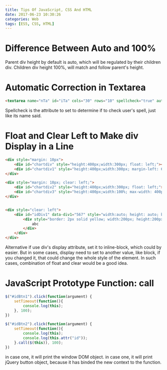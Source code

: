 ```yaml
---
title: Tips Of JavaScript, CSS And HTML
date: 2017-06-23 10:30:26
categories: Web
tags: [ES5, CSS, HTML]
---
```


# Difference Between Auto and 100%

Parent div height by default is auto, which will be regulated by their children div.
Children div height 100%, will match and follow parent's height. 

<!--more-->
 
# Automatic Correction in Textarea

``` html
<textarea name="nTa" id="iTa" cols="30" rows="10" spellcheck="true" autocapitalize="true" autocomplete="true" autocorrect="true"></textarea>
```
Spellcheck is the attribute to set to determine if to check user's spell, just like its name said.


# Float and Clear Left to Make div Display in a Line

``` html
<div style="margin: 10px">
	<div id="chartdiv" style="height:400px;width:300px; float: left;"></div>
    <div id="chartdiv1" style="height:400px;width:300px; margin-left: 65px; float: left;"></div>
</div>

<div style="margin: 10px; clear: left;">
    <div id="chartdiv2" style="height:400px;width:300px; float: left;"></div>	
    <div id="chartdiv3" style="height:400px;width:100%; max-width: 400px; margin-left: 65px; float: left;"></div>	
</div>


<div style="clear: left">
    <div id="idDiv1" data-div1="567" style="width:auto; height: auto; border: 1px solid red;">
        <div style="border: 2px solid yellow; width:200px; height:200px">
            abc
        </div>
    </div>
</div>
```

Alternative if use div's display attribute, set it to inline-block, which could by easier. But in some cases, display need to set to another value, like block, if you changed it, that could change the whole style of the element. In such cases, combination of float and clear would be a good idea.


# JavaScript Prototype Function: call

``` js
$("#idBtn1").click(function(argument) {
    setTimeout(function(){
        console.log(this);
    }, 100);
})

$("#idBtn2").click(function(argument) {
    setTimeout(function(){
        console.log(this);
        console.log(this.attr("id"));
    }.call($(this)), 100);
}) 
```
in case one, it will print the window DOM object.
in case one, it will print jQuery button object, because it has binded the new context to the function.

